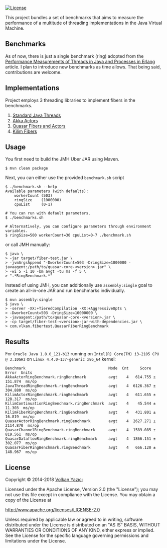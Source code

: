 [![License](https://img.shields.io/github/license/vy/fiber-test.svg)](http://www.apache.org/licenses/LICENSE-2.0.txt)

This project bundles a set of benchmarks that aims to measure the performance
of a multitude of threading implementations in the Java Virtual Machine.

Benchmarks
----------

As of now, there is just a single benchmark (ring) adopted from the
[Performance Measurements of Threads in Java and Processes in
Erlang](http://www.sics.se/~joe/ericsson/du98024.html) article. I plan to
introduce new benchmarks as time allows. That being said, contributions are
welcome.

Implementations
---------------

Project employs 3 threading libraries to implement fibers in the benchmarks.

1. [Standard Java Threads](https://docs.oracle.com/javase/7/docs/api/java/lang/Thread.html)
2. [Akka Actors](https://akka.io/)
3. [Quasar Fibers and Actors](https://docs.paralleluniverse.co/quasar/)
4. [Kilim Fibers](https://github.com/nqzero/kilim)

Usage
-----

You first need to build the JMH Uber JAR using Maven.

    $ mvn clean package

Next, you can either use the provided `benchmark.sh` script

    $ ./benchmark.sh --help
    Available parameters (with defaults):
        workerCount (503)
        ringSize    (1000000)
        cpuList     (0-1)

    # You can run with default parameters.
    $ ./benchmarks.sh

    # Alternatively, you can configure parameters through environment variables.
    $ ringSize=500 workerCount=30 cpuList=0-7 ./benchmark.sh

or call JMH manually:

    $ java \
    > -jar target/fiber-test.jar \
    > -jvmArgsAppend "-DworkerCount=503 -DringSize=1000000 -javaagent:/path/to/quasar-core-<version>.jar" \
    > -wi 5 -i 10 -bm avgt -tu ms -f 5 \
    > ".*RingBenchmark.*"

Instead of using JMH, you can additionally use `assembly:single` goal to
create an all-in-one JAR and run benchmarks individually.

    $ mvn assembly:single
    $ java \
    > -server -XX:+TieredCompilation -XX:+AggressiveOpts \
    > -DworkerCount=503 -DringSize=10000000 \
    > -javaagent:/path/to/quasar-core-<version>.jar \
    > -cp target/fiber-test-<version>-jar-with-dependencies.jar \
    > com.vlkan.fibertest.QuasarFiberRingBenchmark

Results
-------

For `Oracle Java 1.8.0_121-b13` running on `Intel(R) Core(TM) i3-2105 CPU @ 3.10GHz` on `Linux 4.4.0-137-generic x86_64` kernel:

```
Benchmark                                     Mode  Cnt     Score      Error  Units
AkkaActorRingBenchmark.ringBenchmark          avgt    4   614.755 ±  151.874  ms/op
JavaThreadRingBenchmark.ringBenchmark         avgt    4  6126.367 ±  304.880  ms/op
KilimActorRingBenchmark.ringBenchmark         avgt    4   611.655 ±  128.317  ms/op
KilimContinuationRingBenchmark.ringBenchmark  avgt    4    45.544 ±   11.303  ms/op
KilimFiberRingBenchmark.ringBenchmark         avgt    4   431.801 ±   16.819  ms/op
QuasarActorRingBenchmark.ringBenchmark        avgt    4  2627.271 ± 2114.870  ms/op
QuasarChannelRingBenchmark.ringBenchmark      avgt    4  1589.085 ±  819.561  ms/op
QuasarDataflowRingBenchmark.ringBenchmark     avgt    4  1866.151 ±  302.077  ms/op
QuasarFiberRingBenchmark.ringBenchmark        avgt    4   666.120 ±  148.967  ms/op
```

License
-------

Copyright &copy; 2014-2018 [Volkan Yazıcı](http://vlkan.com/)

Licensed under the Apache License, Version 2.0 (the "License");
you may not use this file except in compliance with the License.
You may obtain a copy of the License at

   http://www.apache.org/licenses/LICENSE-2.0

Unless required by applicable law or agreed to in writing, software
distributed under the License is distributed on an "AS IS" BASIS,
WITHOUT WARRANTIES OR CONDITIONS OF ANY KIND, either express or implied.
See the License for the specific language governing permissions and
limitations under the License.
